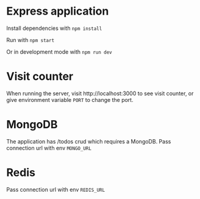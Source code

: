 # Express application

Install dependencies with `npm install`

Run with `npm start`

Or in development mode with `npm run dev`

# Visit counter

When running the server, visit http://localhost:3000 to see visit counter, or give environment variable `PORT` to change the port.

# MongoDB

The application has /todos crud which requires a MongoDB. Pass connection url with env `MONGO_URL`

# Redis

Pass connection url with env `REDIS_URL`
